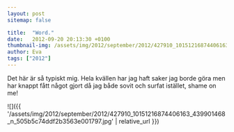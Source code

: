 ```yaml
---
layout: post
sitemap: false

title:  "Word."
date:   2012-09-20 20:13:30 +0100
thumbnail-img: /assets/img/2012/september/2012/427910_10151216874406163_439901468_n_505b5c74ddf2b3563e001797.jpg
author: Eva
tags: ["2012"]
---
```


Det här är så typiskt mig. Hela kvällen har jag haft saker jag borde göra men har knappt fått något gjort då jag både sovit och surfat istället, shame on me!

![]({{ '/assets/img/2012/september/2012/427910_10151216874406163_439901468_n_505b5c74ddf2b3563e001797.jpg'  | relative_url }})

